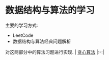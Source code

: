 # 数据结构与算法的学习

主要的学习方式:
- LeetCode
- 数据结构与算法经典问题解析

对这两部分中的算法习题进行实现.
| [贪心算法](https://github.com/just-like-before/algorithm-java/tree/master/encasement)
|:-:|
